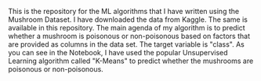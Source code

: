 This is the repository for the ML algorithms that I have written using the Mushroom Dataset. I have downloaded the data from Kaggle. The same is available in this repository.
The main agenda of my algorithm is to predict whether a mushroom is poisonous or non-poisonous based on factors that are provided as columns in the data set.
The target variable is "class".
As you can see in the Notebook, I have used the popular Unsupervised Learning algorithm called "K-Means" to predict whether the mushrooms are poisonous or non-poisonous.

